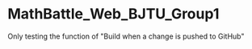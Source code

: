 MathBattle_Web_BJTU_Group1
==========================
Only testing the function of "Build when a change is pushed to GitHub"